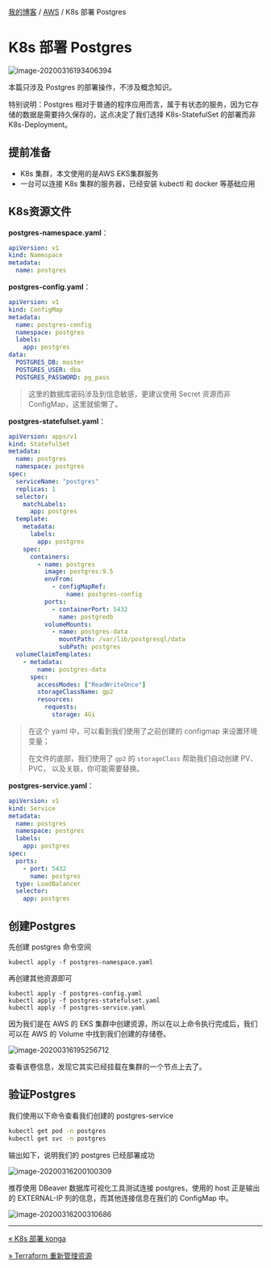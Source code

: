 [我的博客](../_index.md) / [AWS](_index.md) / K8s 部署 Postgres

# K8s 部署 Postgres

![image-20200316193406394](https://fs.poneding.com/images/image-20200316193406394.png)

本篇只涉及 Postgres 的部署操作，不涉及概念知识。

特别说明：Postgres 相对于普通的程序应用而言，属于有状态的服务，因为它存储的数据是需要持久保存的，这点决定了我们选择 K8s-StatefulSet 的部署而非 K8s-Deployment。

## 提前准备

- K8s 集群，本文使用的是AWS EKS集群服务
- 一台可以连接 K8s 集群的服务器，已经安装 kubectl 和 docker 等基础应用

## K8s资源文件

**postgres-namespace.yaml**：

```yaml
apiVersion: v1
kind: Namespace
metadata:
  name: postgres
```

**postgres-config.yaml**：

```yaml
apiVersion: v1
kind: ConfigMap
metadata:
  name: postgres-config
  namespace: postgres
  labels:
    app: postgres
data:
  POSTGRES_DB: master
  POSTGRES_USER: dba
  POSTGRES_PASSWORD: pg_pass
```

> 这里的数据库密码涉及到信息敏感，更建议使用 Secret 资源而非 ConfigMap，这里就偷懒了。

**postgres-statefulset.yaml**：

```yaml
apiVersion: apps/v1
kind: StatefulSet
metadata:
  name: postgres
  namespace: postgres
spec:
  serviceName: "postgres"
  replicas: 1
  selector:
    matchLabels:
      app: postgres
  template:
    metadata:
      labels:
        app: postgres
    spec:
      containers:
        - name: postgres
          image: postgres:9.5
          envFrom:
            - configMapRef:
                name: postgres-config
          ports:
            - containerPort: 5432
              name: postgredb
          volumeMounts:
            - name: postgres-data
              mountPath: /var/lib/postgresql/data
              subPath: postgres
  volumeClaimTemplates:
    - metadata:
        name: postgres-data
      spec:
        accessModes: ["ReadWriteOnce"]
        storageClassName: gp2
        resources:
          requests:
            storage: 4Gi
```

>在这个 yaml 中，可以看到我们使用了之前创建的 configmap 来设置环境变量；
>
>在文件的底部，我们使用了 `gp2` 的 `storageClass` 帮助我们自动创建 PV、PVC， 以及关联，你可能需要替换。
>

**postgres-service.yaml**：

```yaml
apiVersion: v1
kind: Service
metadata:
  name: postgres
  namespace: postgres
  labels:
    app: postgres
spec:
  ports:
    - port: 5432
      name: postgres
  type: LoadBalancer
  selector:
    app: postgres
```

## 创建Postgres

先创建 postgres 命令空间

```shell
kubectl apply -f postgres-namespace.yaml
```

再创建其他资源即可

```shell
kubectl apply -f postgres-config.yaml
kubectl apply -f postgres-statefulset.yaml
kubectl apply -f postgres-service.yaml
```

因为我们是在 AWS 的 EKS 集群中创建资源，所以在以上命令执行完成后，我们可以在 AWS 的 Volume 中找到我们创建的存储卷。

![image-20200316195256712](https://fs.poneding.com/images/image-20200316195256712.png)

查看该卷信息，发现它其实已经挂载在集群的一个节点上去了。

## 验证Postgres

我们使用以下命令查看我们创建的 postgres-service

```bash
kubectl get pod -n postgres
kubectl get svc -n postgres
```

输出如下，说明我们的 postgres 已经部署成功

![image-20200316200100309](https://fs.poneding.com/images/image-20200316200100309.png)

推荐使用 DBeaver 数据库可视化工具测试连接 postgres，使用的 host 正是输出的 EXTERNAL-IP 列的信息，而其他连接信息在我们的 ConfigMap 中。

![image-20200316200310686](https://fs.poneding.com/images/image-20200316200310686.png)

---
[« K8s 部署 konga](k8s-deploy-konga.md)

[» Terraform 重新管理资源](terraform-remanage-resource.md)
